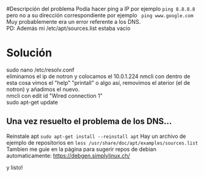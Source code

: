 #Descripción del problema
Podía hacer ping a IP por ejemplo ```ping 8.8.8.8``` pero no a su dirección correspondiente por ejemplo ``` ping www.google.com```   
Muy probablemente era un error referente a los DNS.  
PD: Además mi /etc/apt/sources.list estaba vacío

# Solución

sudo nano /etc/resolv.conf  
eliminamos el ip de notron y colocamos el 10.0.1.224
nmcli con
dentro de esta cosa vimos el "help" "printall" o algo así, removimos el aterior (el de notron) y añadimos el nuevo.  
nmcli con edit id "Wired connection 1"  
sudo apt-get update

## Una vez resuelto el problema de los DNS...

Reinstale apt ```sudo apt-get install --reinstall apt```
Hay un archivo de ejemplo de repositorios en ```less /usr/share/doc/apt/examples/sources.list```  
Tambien me guíe en la página para sugerir repos de debian automaticamente: https://debgen.simplylinux.ch/  

y listo!
